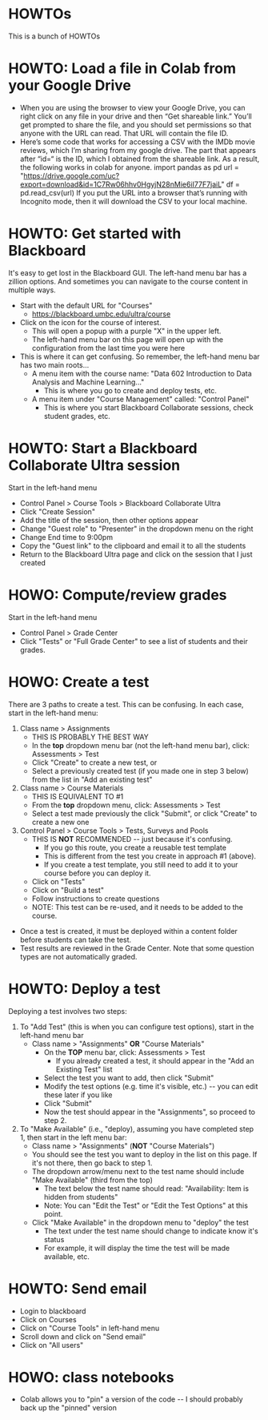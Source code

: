 # HOWTOs

This is a bunch of HOWTOs

# HOWTO: Load a file in Colab from your Google Drive

* When you are using the browser to view your Google Drive, you can right click on any file in your drive and then “Get shareable link.” You’ll get prompted to share the file, and you should set permissions so that anyone with the URL can read.  That URL will contain the file ID.  
* Here’s some code that works for accessing a CSV with the IMDb movie reviews, which I’m sharing from my google drive.  The part that appears after “id=“ is the ID, which I obtained from the shareable link. As a result, the following works in colab for anyone.
    import pandas as pd
    url = "https://drive.google.com/uc?export=download&id=1C7Rw06hhv0HgyjN28nMie6iI77F7jaiL"
    df = pd.read_csv(url)
If you put the URL into a browser that’s running with Incognito mode, then it will download the CSV to your local machine.

# HOWTO: Get started with Blackboard

It's easy to get lost in the Blackboard GUI. The left-hand menu bar has a zillion options. And sometimes you can navigate to the course content in multiple ways.

* Start with the default URL for "Courses"
    * https://blackboard.umbc.edu/ultra/course
* Click on the icon for the course of interest.
    * This will open a popup with a purple "X" in the upper left.
    * The left-hand menu bar on this page will open up with the configuration from the last time you were here
* This is where it can get confusing. So remember, the left-hand menu bar has two main roots...
    * A menu item with the course name: "Data 602 Introduction to Data Analysis and Machine Learning..."
        * This is where you go to create and deploy tests, etc.
    * A menu item under "Course Management" called: "Control Panel"
        * This is where you start Blackboard Collaborate sessions, check student grades, etc.

# HOWTO: Start a Blackboard Collaborate Ultra session

Start in the left-hand menu

* Control Panel > Course Tools > Blackboard Collaborate Ultra
* Click "Create Session"
* Add the title of the session, then other options appear
* Change "Guest role" to "Presenter" in the dropdown menu on the right
* Change End time to 9:00pm
* Copy the "Guest link" to the clipboard and email it to all the students
* Return to the Blackboard Ultra page and click on the session that I just created

# HOWO: Compute/review grades

Start in the left-hand menu

* Control Panel > Grade Center
* Click "Tests" or "Full Grade Center" to see a list of students and their grades.

# HOWO: Create a test

There are 3 paths to create a test. This can be confusing. In each case, start in the left-hand menu:

1. Class name > Assignments
    * THIS IS PROBABLY THE BEST WAY
    * In the **top** dropdown menu bar (not the left-hand menu bar), click: Assessments > Test
    * Click "Create" to create a new test, or
    * Select a previously created test (if you made one in step 3 below) from the list in "Add an existing test"
2. Class name > Course Materials
    * THIS IS EQUIVALENT TO #1
    * From the **top** dropdown menu, click: Assessments > Test
    * Select a test made previously the click "Submit", or click "Create" to create a new one
3. Control Panel > Course Tools > Tests, Surveys and Pools
    * THIS IS **NOT** RECOMMENDED -- just because it's confusing. 
        * If you go this route, you create a reusable test template
        * This is different from the test you create in approach #1 (above).
        * If you create a test template, you still need to add it to your course before you can deploy it.
    * Click on "Tests"
    * Click on "Build a test"
    * Follow instructions to create questions
    * NOTE: This test can be re-used, and it needs to be added to the course.
* Once a test is created, it must be deployed within a content folder before students can take the test. 
* Test results are reviewed in the Grade Center. Note that some question types are not automatically graded.

# HOWTO: Deploy a test

Deploying a test involves two steps:

1. To "Add Test" (this is when you can configure test options), start in the left-hand menu bar
    * Class name > "Assignments" **OR** "Course Materials"
        * On the **TOP** menu bar, click: Assessments > Test
            * If you already created a test, it should appear in the "Add an Existing Test" list
        * Select the test you want to add, then click "Submit"
        * Modify the test options (e.g. time it's visible, etc.) -- you can edit these later if you like
        * Click "Submit"
        * Now the test should appear in the "Assignments", so proceed to step 2.
2. To "Make Available" (i.e., "deploy), assuming you have completed step 1, then start in the left menu bar:
    * Class name > "Assignments" (**NOT** "Course Materials")
    * You should see the test you want to deploy in the list on this page. If it's not there, then go back to step 1.
    * The dropdown arrow/menu next to the test name should include "Make Available" (third from the top)
        * The text below the test name should read: "Availability: Item is hidden from students"
        * Note: You can "Edit the Test" or "Edit the Test Options" at this point.
    * Click "Make Available" in the dropdown menu to "deploy" the test
        * The text under the test name should change to indicate know it's status
        * For example, it will display the time the test will be made available, etc.

# HOWTO: Send email

* Login to blackboard
* Click on Courses
* Click on "Course Tools" in left-hand menu
* Scroll down and click on "Send email"
* Click on "All users"

# HOWO: class notebooks

* Colab allows you to "pin" a version of the code -- I should probably back up the "pinned" version
